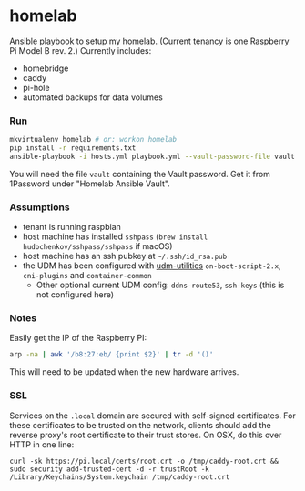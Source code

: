 # homelab

Ansible playbook to setup my homelab. (Current tenancy is one Raspberry Pi Model B rev. 2.) Currently includes:
  * homebridge
  * caddy
  * pi-hole
  * automated backups for data volumes

### Run

```sh
mkvirtualenv homelab # or: workon homelab
pip install -r requirements.txt
ansible-playbook -i hosts.yml playbook.yml --vault-password-file vault
```

You will need the file `vault` containing the Vault password. Get it from 1Password under "Homelab Ansible Vault".

### Assumptions
* tenant is running raspbian
* host machine has installed `sshpass` (`brew install hudochenkov/sshpass/sshpass` if macOS)
* host machine has an ssh pubkey at `~/.ssh/id_rsa.pub`
* the UDM has been configured with [udm-utilities](https://github.com/boostchicken/udm-utilities) `on-boot-script-2.x`, `cni-plugins` and `container-common`
  * Other optional current UDM config: `ddns-route53`, `ssh-keys` (this is not configured here)

### Notes
Easily get the IP of the Raspberry PI:

```sh
arp -na | awk '/b8:27:eb/ {print $2}' | tr -d '()'
```

This will need to be updated when the new hardware arrives.

### SSL
Services on the `.local` domain are secured with self-signed certificates. For these certificates to be trusted on the network, clients should add the reverse proxy's root certificate to their trust stores. On OSX, do this over HTTP in one line:

    curl -sk https://pi.local/certs/root.crt -o /tmp/caddy-root.crt && sudo security add-trusted-cert -d -r trustRoot -k /Library/Keychains/System.keychain /tmp/caddy-root.crt

